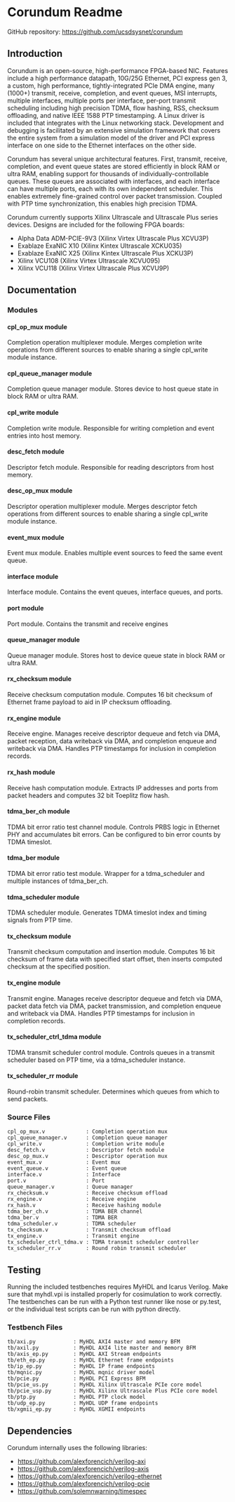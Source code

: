 # Corundum Readme

GitHub repository: https://github.com/ucsdsysnet/corundum

## Introduction

Corundum is an open-source, high-performance FPGA-based NIC.  Features include
a high performance datapath, 10G/25G Ethernet, PCI express gen 3, a custom,
high performance, tightly-integrated PCIe DMA engine, many (1000+) transmit,
receive, completion, and event queues, MSI interrupts, multiple interfaces,
multiple ports per interface, per-port transmit scheduling including high
precision TDMA, flow hashing, RSS, checksum offloading, and native IEEE 1588
PTP timestamping.  A Linux driver is included that integrates with the Linux
networking stack.  Development and debugging is facilitated by an extensive
simulation framework that covers the entire system from a simulation model of
the driver and PCI express interface on one side to the Ethernet interfaces on
the other side.

Corundum has several unique architectural features.  First, transmit, receive,
completion, and event queue states are stored efficiently in block RAM or
ultra RAM, enabling support for thousands of individually-controllable
queues.  These queues are associated with interfaces, and each interface can
have multiple ports, each with its own independent scheduler.  This enables
extremely fine-grained control over packet transmission.  Coupled with PTP time
synchronization, this enables high precision TDMA.

Corundum currently supports Xilinx Ultrascale and Ultrascale Plus series
devices.  Designs are included for the following FPGA boards:

*  Alpha Data ADM-PCIE-9V3 (Xilinx Virtex Ultrascale Plus XCVU3P)
*  Exablaze ExaNIC X10 (Xilinx Kintex Ultrascale XCKU035)
*  Exablaze ExaNIC X25 (Xilinx Kintex Ultrascale Plus XCKU3P)
*  Xilinx VCU108 (Xilinx Virtex Ultrascale XCVU095)
*  Xilinx VCU118 (Xilinx Virtex Ultrascale Plus XCVU9P)

## Documentation

### Modules

#### cpl_op_mux module

Completion operation multiplexer module.  Merges completion write operations
from different sources to enable sharing a single cpl_write module instance.

#### cpl_queue_manager module

Completion queue manager module.  Stores device to host queue state in block
RAM or ultra RAM.

#### cpl_write module

Completion write module.  Responsible for writing completion and event entries
into host memory.

#### desc_fetch module

Descriptor fetch module.  Responsible for reading descriptors from host memory.

#### desc_op_mux module

Descriptor operation multiplexer module.  Merges descriptor fetch operations
from different sources to enable sharing a single cpl_write module instance.

#### event_mux module

Event mux module.  Enables multiple event sources to feed the same event queue.

#### interface module

Interface module.  Contains the event queues, interface queues, and ports.

#### port module

Port module.  Contains the transmit and receive engines

#### queue_manager module

Queue manager module.  Stores host to device queue state in block RAM or ultra
RAM.

#### rx_checksum module

Receive checksum computation module.  Computes 16 bit checksum of Ethernet
frame payload to aid in IP checksum offloading.

#### rx_engine module

Receive engine.  Manages receive descriptor dequeue and fetch via DMA, packet
reception, data writeback via DMA, and completion enqueue and writeback via
DMA.  Handles PTP timestamps for inclusion in completion records.

#### rx_hash module

Receive hash computation module.  Extracts IP addresses and ports from packet
headers and computes 32 bit Toeplitz flow hash.

#### tdma_ber_ch module

TDMA bit error ratio test channel module.  Controls PRBS logic in Ethernet PHY
and accumulates bit errors.  Can be configured to bin error counts by TDMA
timeslot.

#### tdma_ber module

TDMA bit error ratio test module.  Wrapper for a tdma_scheduler and multiple
instances of tdma_ber_ch.

#### tdma_scheduler module

TDMA scheduler module.  Generates TDMA timeslot index and timing signals from
PTP time.

#### tx_checksum module

Transmit checksum computation and insertion module.  Computes 16 bit checksum
of frame data with specified start offset, then inserts computed checksum at
the specified position.

#### tx_engine module

Transmit engine.  Manages receive descriptor dequeue and fetch via DMA, packet
data fetch via DMA, packet transmission, and completion enqueue and writeback
via DMA.  Handles PTP timestamps for inclusion in completion records.

#### tx_scheduler_ctrl_tdma module

TDMA transmit scheduler control module.  Controls queues in a transmit
scheduler based on PTP time, via a tdma_scheduler instance.

#### tx_scheduler_rr module

Round-robin transmit scheduler.  Determines which queues from which to send
packets.

### Source Files

    cpl_op_mux.v             : Completion operation mux
    cpl_queue_manager.v      : Completion queue manager
    cpl_write.v              : Completion write module
    desc_fetch.v             : Descriptor fetch module
    desc_op_mux.v            : Descriptor operation mux
    event_mux.v              : Event mux
    event_queue.v            : Event queue
    interface.v              : Interface
    port.v                   : Port
    queue_manager.v          : Queue manager
    rx_checksum.v            : Receive checksum offload
    rx_engine.v              : Receive engine
    rx_hash.v                : Receive hashing module
    tdma_ber_ch.v            : TDMA BER channel
    tdma_ber.v               : TDMA BER
    tdma_scheduler.v         : TDMA scheduler
    tx_checksum.v            : Transmit checksum offload
    tx_engine.v              : Transmit engine
    tx_scheduler_ctrl_tdma.v : TDMA transmit scheduler controller
    tx_scheduler_rr.v        : Round robin transmit scheduler

## Testing

Running the included testbenches requires MyHDL and Icarus Verilog.  Make sure
that myhdl.vpi is installed properly for cosimulation to work correctly.  The
testbenches can be run with a Python test runner like nose or py.test, or the
individual test scripts can be run with python directly.

### Testbench Files

    tb/axi.py            : MyHDL AXI4 master and memory BFM
    tb/axil.py           : MyHDL AXI4 lite master and memory BFM
    tb/axis_ep.py        : MyHDL AXI Stream endpoints
    tb/eth_ep.py         : MyHDL Ethernet frame endpoints
    tb/ip_ep.py          : MyHDL IP frame endpoints
    tb/mqnic.py          : MyHDL mqnic driver model
    tb/pcie.py           : MyHDL PCI Express BFM
    tb/pcie_us.py        : MyHDL Xilinx Ultrascale PCIe core model
    tb/pcie_usp.py       : MyHDL Xilinx Ultrascale Plus PCIe core model
    tb/ptp.py            : MyHDL PTP clock model
    tb/udp_ep.py         : MyHDL UDP frame endpoints
    tb/xgmii_ep.py       : MyHDL XGMII endpoints

## Dependencies

Corundum internally uses the following libraries:

*  https://github.com/alexforencich/verilog-axi
*  https://github.com/alexforencich/verilog-axis
*  https://github.com/alexforencich/verilog-ethernet
*  https://github.com/alexforencich/verilog-pcie
*  https://github.com/solemnwarning/timespec


